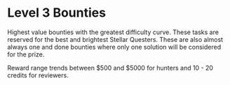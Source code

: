 # Level 3 Bounties

Highest value bounties with the greatest difficulty curve. These tasks are reserved for the best and brightest Stellar Questers. These are also almost always one and done bounties where only one solution will be considered for the prize.

Reward range trends between $500 and $5000 for hunters and 10 - 20 credits for reviewers.